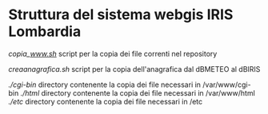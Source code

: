 # Struttura del sistema webgis IRIS Lombardia

*copia_www.sh*       script per la copia dei file correnti nel repository

*creaanagrafica.sh*  script per la copia dell'anagrafica dal dBMETEO al dBIRIS

*./cgi-bin*          directory contenente la copia dei file necessari in /var/www/cgi-bin
*./html*             directory contenente la copia dei file necessari in /var/www/html
*./etc*              directory contenente la copia dei file necessari in /etc
